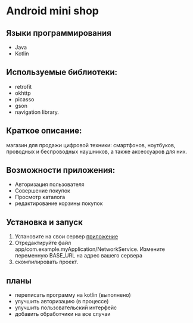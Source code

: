 # Android mini shop
## Языки программирования
- Java
- Kotlin
## Используемые библиотеки:
- retrofit
- okhttp
- picasso
- gson
- navigation library.

## Краткое описание:
магазин для продажи цифровой техники: смартфонов, ноутбуков, проводных и беспроводных наушников, а также аксессуаров для них.

## Возможности приложения:
- Авторизация пользователя
- Совершение покупок
- Просмотр каталога
- редактирование корзины покупок

## Установка и запуск
1. Установите на свои сервер [приложение](https://github.com/alexey064/GadgetShop "приложение")
2. Отредактируйте файл app/com.example.myApplication/NetworkService. Измените переменную BASE_URL на адрес вашего сервера
3. скомпилировать проект.

## планы
- переписать программу на kotlin (выполнено)
- улучшить авторизацию (в процессе)
- улучшить пользовательский интерфейс
- добавить обработчики на все случаи
